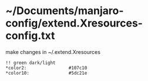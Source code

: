 # ~/Documents/manjaro-config/extend.Xresources-config.txt

make changes in ~/.extend.Xresources

```
!! green dark/light
*color2:				#107c10
*color10:				#5dc21e
```